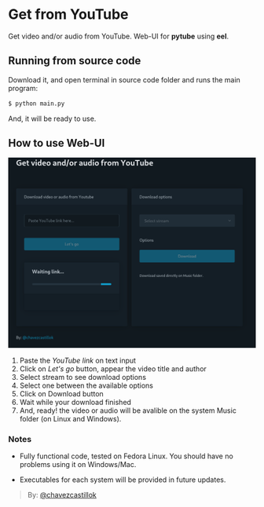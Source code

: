 # Get from YouTube

Get video and/or audio from YouTube. Web-UI for **pytube** using **eel**.

## Running from source code

Download it, and open terminal in source code folder and runs the main program:

```bash
$ python main.py
```

And, it will be ready to use.

## How to use Web-UI

![Screenshot of the current graphical interface of the Get from Youtube program.](./images/get-from-yt-gui1.png)

1. Paste the _YouTube link_ on text input
2. Click on _Let's go_ button, appear the video title and author
3. Select stream to see download options
4. Select one between the available options
5. Click on Download button
6. Wait while your download finished
7. And, ready! the video or audio will be avalible on the system Music folder (on Linux and Windows).

### Notes

- Fully functional code, tested on Fedora Linux. You should have no problems using it on Windows/Mac.

- Executables for each system will be provided in future updates.

> By: [@chavezcastillok](https://chavezcastillok.github.io/)
